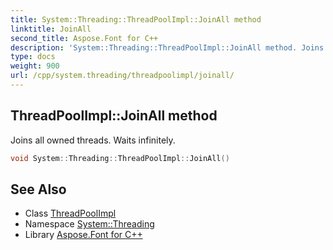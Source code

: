```yaml
---
title: System::Threading::ThreadPoolImpl::JoinAll method
linktitle: JoinAll
second_title: Aspose.Font for C++
description: 'System::Threading::ThreadPoolImpl::JoinAll method. Joins all owned threads. Waits infinitely in C++.'
type: docs
weight: 900
url: /cpp/system.threading/threadpoolimpl/joinall/
---
```

## ThreadPoolImpl::JoinAll method


Joins all owned threads. Waits infinitely.

```cpp
void System::Threading::ThreadPoolImpl::JoinAll()
```

## See Also

* Class [ThreadPoolImpl](../)
* Namespace [System::Threading](../../)
* Library [Aspose.Font for C++](../../../)
